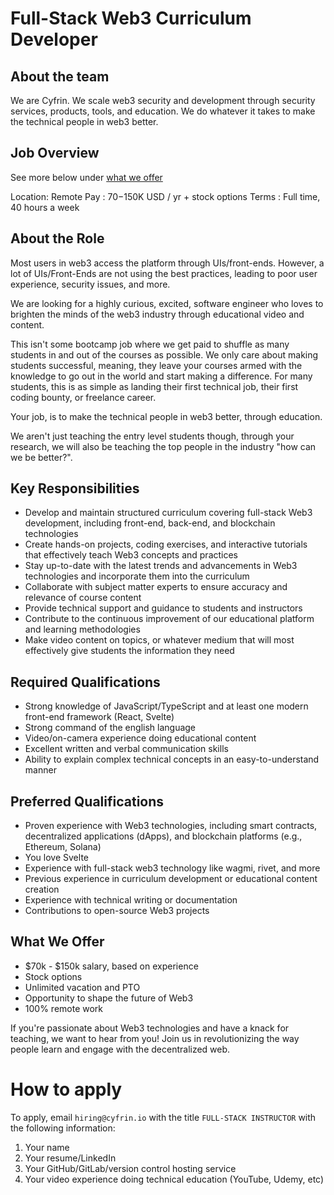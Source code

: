 # Full-Stack Web3 Curriculum Developer

## About the team

We are Cyfrin. We scale web3 security and development through security services, products, tools, and education. We do whatever it takes to make the technical people in web3 better.

## Job Overview

See more below under [what we offer](#what-we-offer)

Location: Remote
Pay : $70-$150K USD / yr + stock options
Terms : Full time, 40 hours a week

## About the Role

Most users in web3 access the platform through UIs/front-ends. However, a lot of UIs/Front-Ends are not using the best practices, leading to poor user experience, security issues, and more.

We are looking for a highly curious, excited, software engineer who loves to brighten the minds of the web3 industry through educational video and content.

This isn't some bootcamp job where we get paid to shuffle as many students in and out of the courses as possible. We only care about making students successful, meaning, they leave your courses armed with the knowledge to go out in the world and start making a difference. For many students, this is as simple as landing their first technical job, their first coding bounty, or freelance career.

Your job, is to make the technical people in web3 better, through education. 

We aren't just teaching the entry level students though, through your research, we will also be teaching the top people in the industry "how can we be better?".

## Key Responsibilities

- Develop and maintain structured curriculum covering full-stack Web3 development, including front-end, back-end, and blockchain technologies
- Create hands-on projects, coding exercises, and interactive tutorials that effectively teach Web3 concepts and practices
- Stay up-to-date with the latest trends and advancements in Web3 technologies and incorporate them into the curriculum
- Collaborate with subject matter experts to ensure accuracy and relevance of course content
- Provide technical support and guidance to students and instructors
- Contribute to the continuous improvement of our educational platform and learning methodologies
- Make video content on topics, or whatever medium that will most effectively give students the information they need

## Required Qualifications

- Strong knowledge of JavaScript/TypeScript and at least one modern front-end framework (React, Svelte)
- Strong command of the english language
- Video/on-camera experience doing educational content
- Excellent written and verbal communication skills
- Ability to explain complex technical concepts in an easy-to-understand manner

## Preferred Qualifications

- Proven experience with Web3 technologies, including smart contracts, decentralized applications (dApps), and blockchain platforms (e.g., Ethereum, Solana)
- You love Svelte
- Experience with full-stack web3 technology like wagmi, rivet, and more
- Previous experience in curriculum development or educational content creation
- Experience with technical writing or documentation
- Contributions to open-source Web3 projects

## What We Offer

- $70k - $150k salary, based on experience
- Stock options
- Unlimited vacation and PTO
- Opportunity to shape the future of Web3
- 100% remote work

If you're passionate about Web3 technologies and have a knack for teaching, we want to hear from you! Join us in revolutionizing the way people learn and engage with the decentralized web.

# How to apply

To apply, email `hiring@cyfrin.io` with the title `FULL-STACK INSTRUCTOR` with the following information:
1. Your name
2. Your resume/LinkedIn
3. Your GitHub/GitLab/version control hosting service
4. Your video experience doing technical education (YouTube, Udemy, etc)
